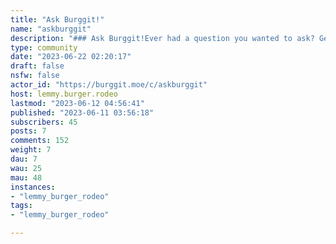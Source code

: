 ```yaml
---
title: "Ask Burggit!" 
name: "askburggit"
description: "### Ask Burggit!Ever had a question you wanted to ask? Get an opinion on something?Well, here's the place to do it! Ask the community pretty much anything.##### Rules:- **Follow the rules of Burggit.moe**- Not intended for tech support or questions for Burggit staff."
type: community
date: "2023-06-22 02:20:17"
draft: false
nsfw: false
actor_id: "https://burggit.moe/c/askburggit"
host: lemmy.burger.rodeo
lastmod: "2023-06-12 04:56:41"
published: "2023-06-11 03:56:18"
subscribers: 45
posts: 7
comments: 152
weight: 7
dau: 7
wau: 25
mau: 48
instances:
- "lemmy_burger_rodeo"
tags: 
- "lemmy_burger_rodeo"

---
```

